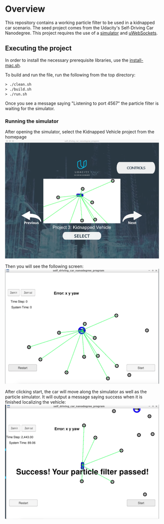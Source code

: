 # Overview
This repository contains a working particle filter to be used in a kidnapped car scenario. The seed project comes from the Udacity's Self-Driving Car Nanodegree. This project requires the use of a [simulator](https://github.com/udacity/self-driving-car-sim/releases) and [uWebSockets](https://github.com/uNetworking/uWebSockets).


## Executing the project
In order to install the necessary prerequisite libraries, use the [install-mac.sh](./install-mac.sh).

To build and run the file, run the following from the top directory:

```
> ./clean.sh
> ./build.sh
> ./run.sh
```
Once you see a message saying "Listening to port 4567" the particle filter is waiting for the simulator.

### Running the simulator

After opening the simulator, select the Kidnapped Vehicle project from the homepage
![Kidnapped Vehicle Project](images/selectproject.png)

Then you will see the following screen:
![Simulator Home Page](images/homepage.png)

After clicking start, the car will move along the simulator as well as the particle simulator. It will output a message saying success when it is finished localizing the vehicle:
![Success page](images/success.png)
